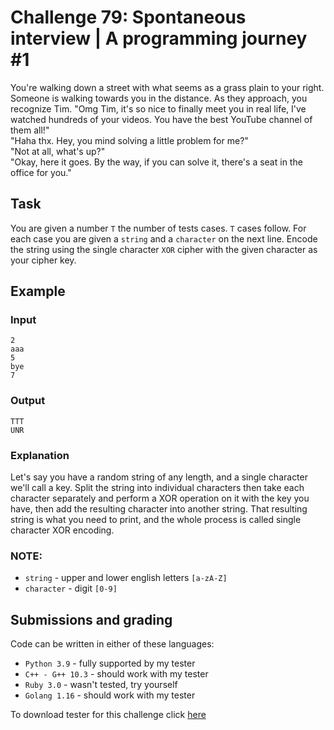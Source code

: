 # Challenge 79: Spontaneous interview | A programming journey #1

You're walking down a street with what seems as a grass plain to your right. Someone is walking towards you in the distance. As they approach, you recognize Tim. "Omg Tim, it's so nice to finally meet you in real life, I've watched hundreds of your videos. You have the best YouTube channel of them all!"  
"Haha thx. Hey, you mind solving a little problem for me?"  
"Not at all, what's up?"  
"Okay, here it goes. By the way, if you can solve it, there's a seat in the office for you."

## Task

You are given a number `T` the number of tests cases. `T` cases follow. For each case you are given a `string` and a `character` on the next line. Encode the string using the single character `XOR` cipher with the given character as your cipher key.

## Example

### Input
```
2
aaa
5
bye
7
```

### Output
```
TTT
UNR
```

### Explanation

Let's say you have a random string of any length, and a single character we'll call a key. Split the string into individual characters then take each character separately and perform a XOR operation on it with the key you have, then add the resulting character into another string. That resulting string is what you need to print, and the whole process is called single character XOR encoding.

### NOTE:
- `string` - upper and lower english letters `[a-zA-Z]`
- `character` - digit `[0-9]`

## Submissions and grading

Code can be written in either of these languages:

- `Python 3.9`     - fully supported by my tester
- `C++ - G++ 10.3` - should work with my tester 
- `Ruby 3.0`       - wasn't tested, try yourself
- `Golang 1.16`    - should work with my tester

To download tester for this challenge click [here](https://downgit.github.io/#/home?url=https://github.com/Pomroka/TWT_Challenges_Tester/tree/main/Challenge_79)